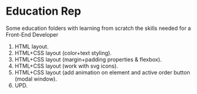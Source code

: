# Education Rep
Some education folders with learning from scratch the skills needed for a Front-End Developer

1. HTML layout.
2. HTML+CSS layout (color+text styling).
3. HTML+CSS layout (margin+padding properties & flexbox).
4. HTML+CSS layout (work with svg icons).
5. HTML+CSS layout (add animation on element and active order button (modal window).
6. UPD.
